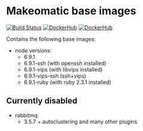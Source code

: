 # Makeomatic base images

[![Build Status](https://travis-ci.org/makeomatic/alpine-node.svg?branch=master)](https://travis-ci.org/makeomatic/alpine-node)
[![DockerHub](https://img.shields.io/badge/docker-available-blue.svg)](https://hub.docker.com/r/makeomatic/node)
[![DockerHub](https://img.shields.io/docker/pulls/makeomatic/node.svg)](https://hub.docker.com/r/makeomatic/node)

Contains the following base images:

* node versions:
  - 6.9.1
  - 6.9.1-ssh (with openssh installed)
  - 6.9.1-vips (with libvips installed)
  - 6.9.1-vips-ssh (ssh+vips)
  - 6.9.1-ruby (with ruby 2.3.1 installed)

## Currently disabled

* rabbitmq:
  - 3.5.7 + autoclustering and many other plugins
